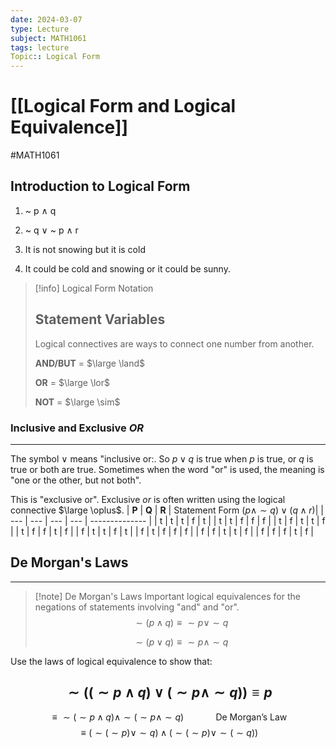 ```yaml
---
date: 2024-03-07
type: Lecture
subject: MATH1061
tags: lecture
Topic:: Logical Form
---
```

# [[Logical Form and Logical Equivalence]]
#MATH1061

## Introduction to Logical Form

1. ~ p $\land$ q
2. ~ q $\lor$ ~ p $\land$ r

1. It is not snowing but it is cold
2. It could be cold and snowing or it could be sunny.

> [!info] Logical Form Notation
> 
> **Statement Variables**
> ---
> Logical connectives are ways to connect one number from another.
> 
> **AND/BUT** = $\large \land$
> 
>**OR** = $\large \lor$
>
>**NOT** = $\large \sim$
>

### Inclusive and Exclusive *OR*
---
The symbol $\lor$ means "inclusive or:. So $p \lor q$ is true  when $p$ is true, or $q$ is true or both are true. Sometimes when the word "or" is used, the meaning is "one or the other, but not both".

This is "exclusive or". Exclusive *or* is often written using the logical connective $\large \oplus$.
| **P**   | **Q**   | **R**   |      Statement Form $(p \land \sim q) \lor (q \land r)$|
| --- | --- | --- | --- | -------------- |
| t   | t   | t   | f    |        t        |
| t   | t   | f   | f    |        f        |
| t   | f   | t   | t    |        f        |
| t   | f   | f   | t    |        f        |
| f   | t   | t   | f    |        t        |
| f   | t   | f   | f    |        f        |
| f   | f   | t   | t    |        f        |
| f   | f   | f   | t    |        f        |

## De Morgan's Laws
--- 
> [!note] De Morgan's Laws
>  Important logical equivalences for the negations of statements involving "and" and "or".
>  $$\sim (p \land q ) \equiv \sim p \lor \sim q$$
>  
>  $$\sim (p \lor q ) \equiv \sim p \land \sim q$$

Use the laws of logical equivalence to show that:

$$\sim ((\sim p \land q )\lor (\sim p \land \sim q )) \equiv p$$
---
$$
\equiv \sim (\sim p \land q) \land \sim (\sim p \land \sim q)\ \ \ \ \ \ \ \ \ \ \ \ \ \text{De Morgan's Law}
$$
$$ \equiv (\sim ( \sim p)\lor \sim q) \land (\sim ( \sim p) \lor \sim (\sim q))$$



